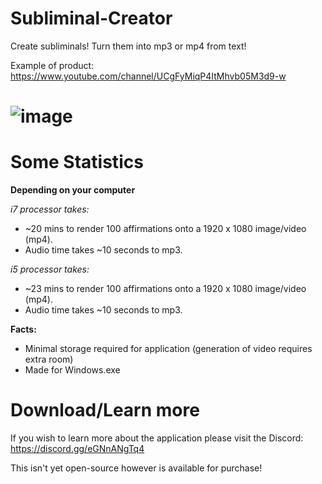 # Subliminal-Creator
Create subliminals! Turn them into mp3 or mp4 from text!

Example of product: https://www.youtube.com/channel/UCgFyMiqP4ItMhvb05M3d9-w

# ![image](https://github.com/Camerode/Subliminal-Creator/assets/63560091/876bccbe-16dc-4a18-826c-8e6c9655dbea)

# Some Statistics
**Depending on your computer**

*i7 processor takes:*
- ~20 mins to render 100 affirmations onto a 1920 x 1080 image/video (mp4).
- Audio time takes ~10 seconds to mp3.

*i5 processor takes:*
- ~23 mins to render 100 affirmations onto a 1920 x 1080 image/video (mp4).
- Audio time takes ~10 seconds to mp3.

**Facts:**
- Minimal storage required for application (generation of video requires extra room)
- Made for Windows.exe

# Download/Learn more
If you wish to learn more about the application please visit the Discord: https://discord.gg/eGNnANgTq4

This isn't yet open-source however is available for purchase!
